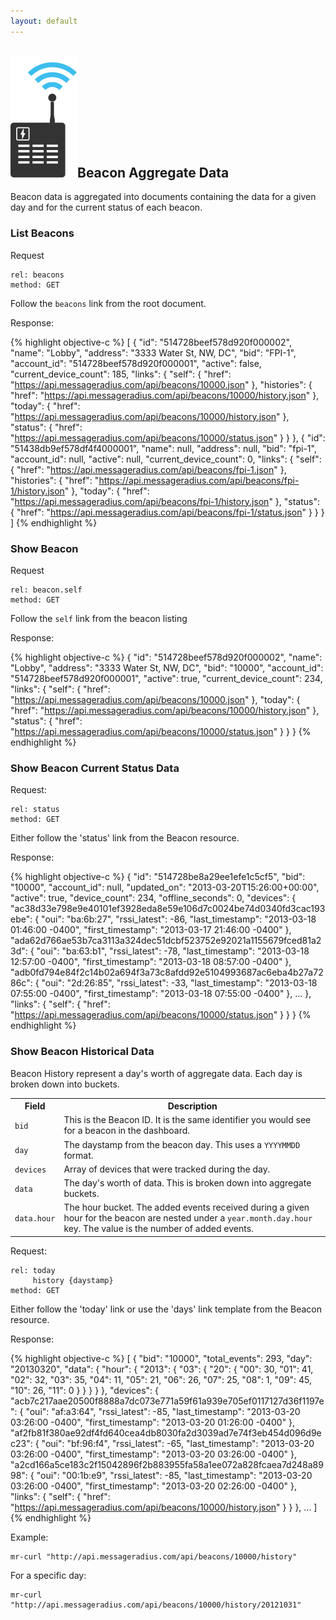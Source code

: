 ```yaml
---
layout: default
---
```

## ![Dark Beacon](img/beacon-dark.svg)Beacon Aggregate Data

Beacon data is aggregated into documents containing the data for a given day and for the current status of each beacon.

### List Beacons

Request

    rel: beacons
    method: GET

Follow the `beacons` link from the root document.

Response:

{% highlight objective-c %}
[
  {
    "id": "514728beef578d920f000002",
    "name": "Lobby",
    "address": "3333 Water St, NW, DC",
    "bid": "FPI-1",
    "account_id": "514728beef578d920f000001",
    "active": false,
    "current_device_count": 185,
    "links": {
      "self": { "href": "https://api.messageradius.com/api/beacons/10000.json" },
      "histories": { "href": "https://api.messageradius.com/api/beacons/10000/history.json" },
      "today": { "href": "https://api.messageradius.com/api/beacons/10000/history.json" },
      "status": { "href": "https://api.messageradius.com/api/beacons/10000/status.json" }
    }
  },
  {
    "id": "51438db9ef578df4f4000001",
    "name": null,
    "address": null,
    "bid": "fpi-1",
    "account_id": null,
    "active": null,
    "current_device_count": 0,
    "links": {
      "self": { "href": "https://api.messageradius.com/api/beacons/fpi-1.json" },
      "histories": { "href": "https://api.messageradius.com/api/beacons/fpi-1/history.json" },
      "today": { "href": "https://api.messageradius.com/api/beacons/fpi-1/history.json" },
      "status": { "href": "https://api.messageradius.com/api/beacons/fpi-1/status.json" }
    }
  }
]
{% endhighlight %}

### Show Beacon


Request

    rel: beacon.self
    method: GET

Follow the `self` link from the beacon listing

Response:

{% highlight objective-c %}
{
  "id": "514728beef578d920f000002",
  "name": "Lobby",
  "address": "3333 Water St, NW, DC",
  "bid": "10000",
  "account_id": "514728beef578d920f000001",
  "active": true,
  "current_device_count": 234,
  "links": {
    "self": { "href": "https://api.messageradius.com/api/beacons/10000.json" },
    "today": { "href": "https://api.messageradius.com/api/beacons/10000/history.json" },
    "status": { "href": "https://api.messageradius.com/api/beacons/10000/status.json" }
  }
}
{% endhighlight %}

<a id="status"></a>
### Show Beacon Current Status Data

Request:

    rel: status
    method: GET

Either follow the 'status' link from the Beacon resource.

Response:


{% highlight objective-c %}
{
  "id": "514728be8a29ee1efe1c5cf5",
  "bid": "10000",
  "account_id": null,
  "updated_on": "2013-03-20T15:26:00+00:00",
  "active": true,
  "device_count": 234,
  "offline_seconds": 0,
  "devices": {
    "ac38d33e798e9e40101ef3928eda8e59e106d7c0024be74d0340fd3cac193ebe": {
      "oui": "ba:6b:27", "rssi_latest": -86, "last_timestamp": "2013-03-18 01:46:00 -0400", "first_timestamp": "2013-03-17 21:46:00 -0400"
    },
    "ada62d766ae53b7ca3113a324dec51dcbf523752e92021a1155679fced81a23d": {
      "oui": "ba:63:b1", "rssi_latest": -78, "last_timestamp": "2013-03-18 12:57:00 -0400", "first_timestamp": "2013-03-18 08:57:00 -0400"
    },
    "adb0fd794e84f2c14b02a694f3a73c8afdd92e5104993687ac6eba4b27a7286c": {
      "oui": "2d:26:85", "rssi_latest": -33, "last_timestamp": "2013-03-18 07:55:00 -0400", "first_timestamp": "2013-03-18 07:55:00 -0400"
    },
    ...
  },
  "links": {
    "self": { "href": "https://api.messageradius.com/api/beacons/10000/status.json" }
  }
}
{% endhighlight %}


<a id="history"></a>
### Show Beacon Historical Data

Beacon History represent a day's worth of aggregate data. Each day is broken down into buckets.


<table class="table table-bordered">
  <tr>
    <th>Field</th> <th>Description</th>
  </tr>
  <tr> <td> <code>bid</code></td>        <td>This is the Beacon ID. It is the same identifier you would see for a beacon in the dashboard.</td> </tr>
  <tr> <td><code>day</code></td>        <td>The daystamp from the beacon day. This uses a <code>YYYYMMDD</code> format.</td> </tr>
  <tr> <td><code>devices</code></td>    <td>Array of devices that were tracked during the day. </td> </tr>
  <tr> <td><code>data</code></td>       <td>The day's worth of data. This is broken down into aggregate buckets. </td></tr>
  <tr> <td><code>data.hour</code></td>  <td>The hour bucket. The added events received during a given hour for the beacon are nested under a <code>year.month.day.hour</code> key. The value is the number of added events. </td> </tr>
</table>

Request:

    rel: today
         history {daystamp}
    method: GET

Either follow the 'today' link or use the 'days' link template from the Beacon resource.

Response:

{% highlight objective-c %}
[
  {
    "bid": "10000",
    "total_events": 293,
    "day": "20130320",
    "data": {
      "hour": {
        "2013": {
          "03": {
            "20": {
              "00": 30,
              "01": 41,
              "02": 32,
              "03": 35,
              "04": 11,
              "05": 21,
              "06": 26,
              "07": 25,
              "08": 1,
              "09": 45,
              "10": 26,
              "11": 0
            }
          }
        }
      }
    },
    "devices": {
      "acb7c217aae20500f8888a7dc073e771a59f61a939e705ef0117127d36f1197e": {
        "oui": "af:a3:64", "rssi_latest": -85, "last_timestamp": "2013-03-20 03:26:00 -0400", "first_timestamp": "2013-03-20 01:26:00 -0400"
      },
      "af2fb81f380ae92df4fd640cea4db8030fa2d3039ad7e74f3eb454d096d9ec23": {
        "oui": "bf:96:f4", "rssi_latest": -65, "last_timestamp": "2013-03-20 03:26:00 -0400", "first_timestamp": "2013-03-20 03:26:00 -0400"
      },
      "a2cd166a5ce183c2f15042896f2b883955fa58a1ee072a828fcaea7d248a8998": {
        "oui": "00:1b:e9", "rssi_latest": -85, "last_timestamp": "2013-03-20 03:26:00 -0400", "first_timestamp": "2013-03-20 02:26:00 -0400"
      },
    "links": {
      "self": { "href": "https://api.messageradius.com/api/beacons/10000/history.json" }
    }
  },
  ...
]
{% endhighlight %}


Example:

    mr-curl "http://api.messageradius.com/api/beacons/10000/history"
<a id="day"></a>
For a specific day:

    mr-curl "http://api.messageradius.com/api/beacons/10000/history/20121031"

